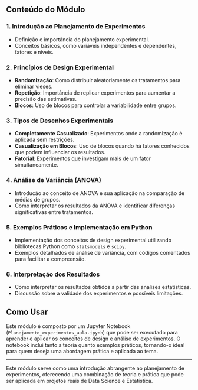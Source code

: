 ## Conteúdo do Módulo

### 1. Introdução ao Planejamento de Experimentos
- Definição e importância do planejamento experimental.
- Conceitos básicos, como variáveis independentes e dependentes, fatores e níveis.

### 2. Princípios de Design Experimental
- **Randomização**: Como distribuir aleatoriamente os tratamentos para eliminar vieses.
- **Repetição**: Importância de replicar experimentos para aumentar a precisão das estimativas.
- **Blocos**: Uso de blocos para controlar a variabilidade entre grupos.

### 3. Tipos de Desenhos Experimentais
- **Completamente Casualizado**: Experimentos onde a randomização é aplicada sem restrições.
- **Casualização em Blocos**: Uso de blocos quando há fatores conhecidos que podem influenciar os resultados.
- **Fatorial**: Experimentos que investigam mais de um fator simultaneamente.

### 4. Análise de Variância (ANOVA)
- Introdução ao conceito de ANOVA e sua aplicação na comparação de médias de grupos.
- Como interpretar os resultados da ANOVA e identificar diferenças significativas entre tratamentos.

### 5. Exemplos Práticos e Implementação em Python
- Implementação dos conceitos de design experimental utilizando bibliotecas Python como `statsmodels` e `scipy`.
- Exemplos detalhados de análise de variância, com códigos comentados para facilitar a compreensão.

### 6. Interpretação dos Resultados
- Como interpretar os resultados obtidos a partir das análises estatísticas.
- Discussão sobre a validade dos experimentos e possíveis limitações.

## Como Usar
Este módulo é composto por um Jupyter Notebook (`Planejamento_experimentos_aula.ipynb`) que pode ser executado para aprender e aplicar os conceitos de design e análise de experimentos. O notebook inclui tanto a teoria quanto exemplos práticos, tornando-o ideal para quem deseja uma abordagem prática e aplicada ao tema.

---

Este módulo serve como uma introdução abrangente ao planejamento de experimentos, oferecendo uma combinação de teoria e prática que pode ser aplicada em projetos reais de Data Science e Estatística.
